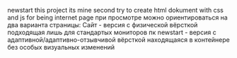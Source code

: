 newstart
this project its mine second try to create html dokument with css and js for being internet page
при просмотре можно ориентироваться на два варианта страницы: 
Сайт - версия с физической вёрсткой подходящая лишь для стандартых мониторов пк
newstart - версия с адаптивной/адаптивно-отзывчивой вёрсткой находящаяся в контейнере без особых визуальных изменений 